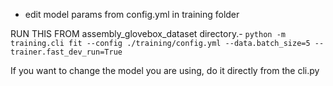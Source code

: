 - edit model params from config.yml in training folder

RUN THIS FROM assembly_glovebox_dataset directory.-
`python -m training.cli fit --config ./training/config.yml --data.batch_size=5 --trainer.fast_dev_run=True`

If you want to change the model you are using, do it directly from the cli.py